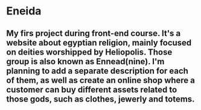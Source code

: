 # Eneida

## My firs project during front-end course. It's a website about egyptian religion, mainly focused on deities worshipped by Heliopolis. Those group is also known as Ennead(nine). I'm planning to add a separate description for each of them, as well as create an online shop where a customer can buy different assets related to those gods, such as clothes, jewerly and totems.